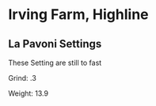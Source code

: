 # Irving Farm, Highline


## La Pavoni Settings

These Setting are still to fast

Grind: .3

Weight: 13.9
